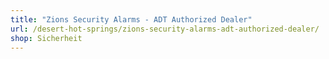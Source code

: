 ```yaml
---
title: "Zions Security Alarms - ADT Authorized Dealer"
url: /desert-hot-springs/zions-security-alarms-adt-authorized-dealer/
shop: Sicherheit
---
```

